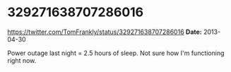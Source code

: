 # 329271638707286016
https://twitter.com/TomFrankly/status/329271638707286016
**Date:** 2013-04-30

Power outage last night = 2.5 hours of sleep. Not sure how I'm functioning right now.
